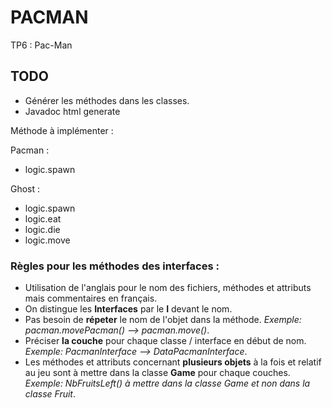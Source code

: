 # PACMAN
TP6 : Pac-Man

## TODO
- Générer les méthodes dans les classes.
- Javadoc html generate

Méthode à implémenter :

Pacman :
- logic.spawn

Ghost :
- logic.spawn
- logic.eat
- logic.die
- logic.move



### Règles pour les méthodes des interfaces :
- Utilisation de l'anglais pour le nom des fichiers, méthodes et attributs mais commentaires en français.
- On distingue les **Interfaces** par le **I** devant le nom.
- Pas besoin de **répeter** le nom de l'objet dans la méthode. *Exemple: pacman.movePacman() --> pacman.move()*.
- Préciser **la couche** pour chaque classe / interface en début de nom. *Exemple: PacmanInterface --> DataPacmanInterface*.
- Les méthodes et attributs concernant **plusieurs objets** à la fois et relatif au jeu sont à mettre dans la classe **Game** pour chaque couches. *Exemple: NbFruitsLeft() à mettre dans la classe Game et non dans la classe Fruit*.